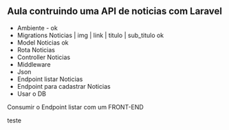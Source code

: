 ## Aula contruindo uma API de noticias com Laravel

- Ambiente - ok 
- Migrations Noticias | img | link | titulo | sub_titulo ok
- Model Noticias ok
- Rota Noticias
- Controller Noticias
- Middleware
- Json
- Endpoint listar Noticias
- Endpoint para cadastrar Noticias
- Usar o DB

Consumir o Endpoint listar com um FRONT-END


teste
